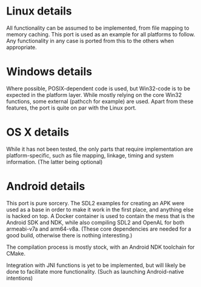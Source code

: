 Linux details
=============
All functionality can be assumed to be implemented, from file mapping to memory caching. This port is used as an example for all platforms to follow. Any functionality in any case is ported from this to the others when appropriate.

Windows details
===============
Where possible, POSIX-dependent code is used, but Win32-code is to be expected in the platform layer. While mostly relying on the core Win32 functions, some external (pathcch for example) are used.
Apart from these features, the port is quite on par with the Linux port.

OS X details
============
While it has not been tested, the only parts that require implementation are platform-specific, such as file mapping, linkage, timing and system information. (The latter being optional)

Android details
===============
This port is pure sorcery. The SDL2 examples for creating an APK were used as a base in order to make it work in the first place, and anything else is hacked on top. A Docker container is used to contain the mess that is the Android SDK and NDK, while also compiling SDL2 and OpenAL for both armeabi-v7a and arm64-v8a. (These core dependencies are needed for a good build, otherwise there is nothing interesting.)

The compilation process is mostly stock, with an Android NDK toolchain for CMake.

Integration with JNI functions is yet to be implemented, but will likely be done to facilitate more functionality. (Such as launching Android-native intentions)
